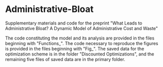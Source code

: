 # Administrative-Bloat
Supplementary materials and code for the preprint "What Leads to Administrative Bloat? A Dynamic Model of Administrative Cost and Waste"

The code constituting the model and its analysis are provided in the files beginning with "Functions_". The code necessary to reproduce the figures is provided in the files beginning with "Fig_". The saved data for the optimization scheme is in the folder "Discounted Optimizations", and the remaining five files of saved data are in the primary folder.
